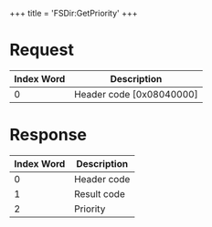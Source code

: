 +++
title = 'FSDir:GetPriority'
+++

# Request

| Index Word | Description                |
|------------|----------------------------|
| 0          | Header code \[0x08040000\] |

# Response

| Index Word | Description |
|------------|-------------|
| 0          | Header code |
| 1          | Result code |
| 2          | Priority    |
